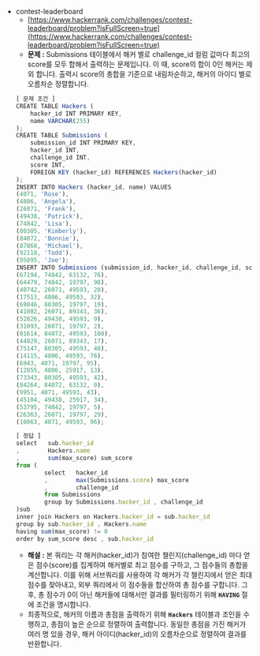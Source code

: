 - contest-leaderboard
  - [https://www.hackerrank.com/challenges/contest-leaderboard/problem?isFullScreen=true](https://www.hackerrank.com/challenges/contest-leaderboard/problem?isFullScreen=true)
  - **문제 :** Submissions 테이블에서 해커 별로 challenge_id 컬럼 값마다 최고의 score를 모두 합해서 출력하는 문제입니다. 이 때, score의 합이 0인 해커는 제외 합니다. 출력시 score의 총합을 기준으로 내림차순하고, 해커의 아이디 별로 오름차순 정렬합니다.
  ```jsx
  [ 문제 조건 ]
  CREATE TABLE Hackers (
      hacker_id INT PRIMARY KEY,
      name VARCHAR(255)
  );
  CREATE TABLE Submissions (
      submission_id INT PRIMARY KEY,
      hacker_id INT,
      challenge_id INT,
      score INT,
      FOREIGN KEY (hacker_id) REFERENCES Hackers(hacker_id)
  );
  INSERT INTO Hackers (hacker_id, name) VALUES
  (4071, 'Rose'),
  (4806, 'Angela'),
  (26071, 'Frank'),
  (49438, 'Patrick'),
  (74842, 'Lisa'),
  (80305, 'Kimberly'),
  (84072, 'Bonnie'),
  (87868, 'Michael'),
  (92118, 'Todd'),
  (95895, 'Joe');
  INSERT INTO Submissions (submission_id, hacker_id, challenge_id, score) VALUES
  (67194, 74842, 63132, 76),
  (64479, 74842, 19797, 98),
  (40742, 26071, 49593, 20),
  (17513, 4806, 49593, 32),
  (69846, 80305, 19797, 19),
  (41002, 26071, 89343, 36),
  (52826, 49438, 49593, 9),
  (31093, 26071, 19797, 2),
  (81614, 84072, 49593, 100),
  (44829, 26071, 89343, 17),
  (75147, 80305, 49593, 48),
  (14115, 4806, 49593, 76),
  (6943, 4071, 19797, 95),
  (12855, 4806, 25917, 13),
  (73343, 80305, 49593, 42),
  (84264, 84072, 63132, 0),
  (9951, 4071, 49593, 43),
  (45104, 49438, 25917, 34),
  (53795, 74842, 19797, 5),
  (26363, 26071, 19797, 29),
  (10063, 4071, 49593, 96);
  ```
  ```jsx
  [ 정답 ]
  select   sub.hacker_id
  ,        Hackers.name
  ,        sum(max_score) sum_score
  from (
          select   hacker_id
          ,        max(Submissions.score) max_score
          ,        challenge_id
          from Submissions
          group by Submissions.hacker_id , challenge_id
  )sub
  inner join Hackers on Hackers.hacker_id = sub.hacker_id
  group by sub.hacker_id , Hackers.name
  having sum(max_score) != 0
  order by sum_score desc , sub.hacker_id
  ```
  - **해설 :** 본 쿼리는 각 해커(hacker_id)가 참여한 챌린지(challenge_id) 마다 얻은 점수(score)를 집계하여 해커별로 최고 점수를 구하고, 그 점수들의 총합을 계산합니다. 이를 위해 서브쿼리를 사용하여 각 해커가 각 챌린지에서 얻은 최대 점수를 찾아내고, 외부 쿼리에서 이 점수들을 합산하여 총 점수를 구합니다. 그 후, 총 점수가 0이 아닌 해커들에 대해서만 결과를 필터링하기 위해 **`HAVING`** 절에 조건을 명시합니다.
  - 최종적으로, 해커의 이름과 총점을 출력하기 위해 **`Hackers`** 테이블과 조인을 수행하고, 총점이 높은 순으로 정렬하여 출력합니다. 동일한 총점을 가진 해커가 여러 명 있을 경우, 해커 아이디(hacker_id)의 오름차순으로 정렬하여 결과를 반환합니다.
